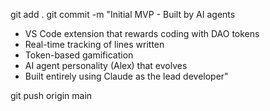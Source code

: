 git add .
git commit -m "Initial MVP - Built by AI agents

- VS Code extension that rewards coding with DAO tokens
- Real-time tracking of lines written
- Token-based gamification
- AI agent personality (Alex) that evolves
- Built entirely using Claude as the lead developer"

git push origin main
